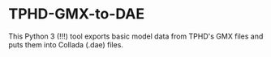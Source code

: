 # TPHD-GMX-to-DAE
This Python 3 (!!!) tool exports basic model data from TPHD's GMX files and puts them into Collada (.dae) files.
